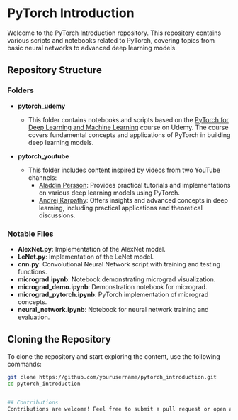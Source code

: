 # PyTorch Introduction

Welcome to the PyTorch Introduction repository. This repository contains various scripts and notebooks related to PyTorch, covering topics from basic neural networks to advanced deep learning models.

## Repository Structure

### Folders

- **pytorch_udemy**
  - This folder contains notebooks and scripts based on the [PyTorch for Deep Learning and Machine Learning](https://www.udemy.com/course/pytorch-deep-learning/) course on Udemy. The course covers fundamental concepts and applications of PyTorch in building deep learning models.
  
- **pytorch_youtube**
  - This folder includes content inspired by videos from two YouTube channels:
    - [Aladdin Persson](https://www.youtube.com/@AladdinPersson/videos): Provides practical tutorials and implementations on various deep learning models using PyTorch.
    - [Andrej Karpathy](https://www.youtube.com/@AndrejKarpathy): Offers insights and advanced concepts in deep learning, including practical applications and theoretical discussions.

### Notable Files

- **AlexNet.py**: Implementation of the AlexNet model.
- **LeNet.py**: Implementation of the LeNet model.
- **cnn.py**: Convolutional Neural Network script with training and testing functions.
- **micrograd.ipynb**: Notebook demonstrating micrograd visualization.
- **micrograd_demo.ipynb**: Demonstration notebook for micrograd.
- **micrograd_pytorch.ipynb**: PyTorch implementation of micrograd concepts.
- **neural_network.ipynb**: Notebook for neural network training and evaluation.


## Cloning the Repository

To clone the repository and start exploring the content, use the following commands:

```bash
git clone https://github.com/yourusername/pytorch_introduction.git
cd pytorch_introduction


## Contributions
Contributions are welcome! Feel free to submit a pull request or open an issue for any suggestions or improvements.


